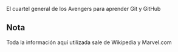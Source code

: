 El cuartel general de los Avengers para aprender Git y GitHub

## Nota
Toda la información aquí utilizada sale de Wikipedia y Marvel.com 